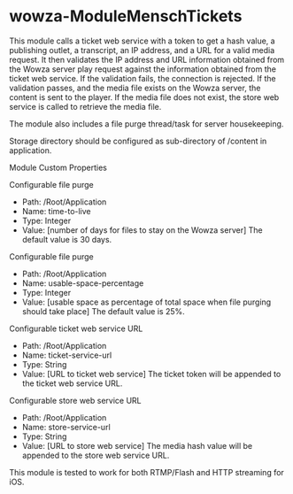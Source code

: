# wowza-ModuleMenschTickets

This module calls a ticket web service with a token to get a hash value, a publishing outlet, a transcript, an IP address, and a URL for a valid media request. 
It then validates the IP address and URL information obtained from the Wowza server play request against the information obtained from the ticket web service.
If the validation fails, the connection is rejected.
If the validation passes, and the media file exists on the Wowza server, the content is sent to the player.
If the media file does not exist, the store web service is called to retrieve the media file.

The module also includes a file purge thread/task for server housekeeping.

Storage directory should be configured as sub-directory of /content in application.

Module Custom Properties

Configurable file purge
* Path: /Root/Application
* Name: time-to-live
* Type: Integer
* Value: [number of days for files to stay on the Wowza server]
The default value is 30 days.

Configurable file purge
* Path: /Root/Application
* Name: usable-space-percentage
* Type: Integer
* Value: [usable space as percentage of total space when file purging should take place]
The default value is 25%.

Configurable ticket web service URL
* Path: /Root/Application
* Name: ticket-service-url
* Type: String
* Value: [URL to ticket web service]
The ticket token will be appended to the ticket web service URL.

Configurable store web service URL
* Path: /Root/Application
* Name: store-service-url
* Type: String
* Value: [URL to store web service]
The media hash value will be appended to the store web service URL.

This module is tested to work for both RTMP/Flash and HTTP streaming for iOS.
